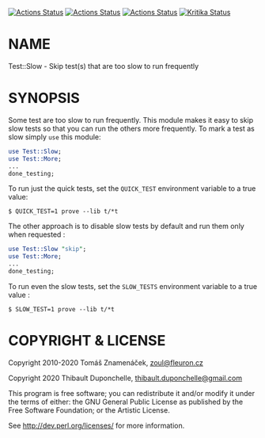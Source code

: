 [![Actions Status](https://github.com/thibaultduponchelle/Test-Slow/workflows/linux/badge.svg)](https://github.com/thibaultduponchelle/Test-Slow/actions) [![Actions Status](https://github.com/thibaultduponchelle/Test-Slow/workflows/macos/badge.svg)](https://github.com/thibaultduponchelle/Test-Slow/actions) [![Actions Status](https://github.com/thibaultduponchelle/Test-Slow/workflows/windows/badge.svg)](https://github.com/thibaultduponchelle/Test-Slow/actions) [![Kritika Status](https://kritika.io/users/thibaultduponchelle/repos/thibaultduponchelle+Test-Slow/heads/master/status.svg)](https://kritika.io/users/thibaultduponchelle/repos/thibaultduponchelle+Test-Slow)
# NAME

Test::Slow - Skip test(s) that are too slow to run frequently

# SYNOPSIS

Some test are too slow to run frequently. This module makes it
easy to skip slow tests so that you can run the others more
frequently. To mark a test as slow simply `use` this module:

```perl
use Test::Slow;
use Test::More;
...
done_testing;
```

To run just the quick tests, set the `QUICK_TEST` environment
variable to a true value:

```
$ QUICK_TEST=1 prove --lib t/*t
```

The other approach is to disable slow tests by default and run 
them only when requested :

```perl
use Test::Slow "skip";
use Test::More;
...
done_testing;
```

To run even the slow tests, set the `SLOW_TESTS` environment 
variable to a true value :

```
$ SLOW_TEST=1 prove --lib t/*t
```

# COPYRIGHT & LICENSE

Copyright 2010-2020 Tomáš Znamenáček, zoul@fleuron.cz

Copyright 2020 Thibault Duponchelle, thibault.duponchelle@gmail.com

This program is free software; you can redistribute it and/or modify it
under the terms of either: the GNU General Public License as published
by the Free Software Foundation; or the Artistic License.

See http://dev.perl.org/licenses/ for more information.
